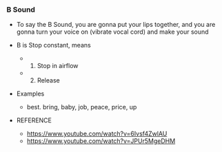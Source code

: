 ### B Sound

- To say the B Sound, you are gonna put your lips together, and you are gonna turn your voice on (vibrate vocal cord) and make your sound

- B is Stop constant, means

  - 1. Stop in airflow
  - 2. Release

- Examples

  - best. bring, baby, job, peace, price, up

- REFERENCE
  - https://www.youtube.com/watch?v=6Ivsf4ZwlAU
  - https://www.youtube.com/watch?v=JPUr5MgeDHM
